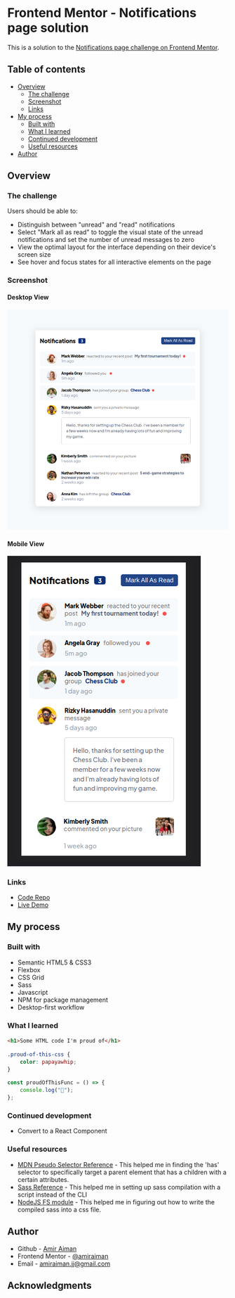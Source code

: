 # Frontend Mentor - Notifications page solution

This is a solution to the [Notifications page challenge on Frontend Mentor](https://www.frontendmentor.io/challenges/notifications-page-DqK5QAmKbC).

## Table of contents

-   [Overview](#overview)
    -   [The challenge](#the-challenge)
    -   [Screenshot](#screenshot)
    -   [Links](#links)
-   [My process](#my-process)
    -   [Built with](#built-with)
    -   [What I learned](#what-i-learned)
    -   [Continued development](#continued-development)
    -   [Useful resources](#useful-resources)
-   [Author](#author)

## Overview

### The challenge

Users should be able to:

-   Distinguish between "unread" and "read" notifications
-   Select "Mark all as read" to toggle the visual state of the unread notifications and set the number of unread messages to zero
-   View the optimal layout for the interface depending on their device's screen size
-   See hover and focus states for all interactive elements on the page

### Screenshot

#### Desktop View

![](./screenshot.png)

#### Mobile View

![](./screenshot2.png)

### Links

-   [Code Repo](https://github.com/amiraiman/fem-noti-page)
-   [Live Demo](https://amiraiman.github.io/fem-noti-page)

## My process

### Built with

-   Semantic HTML5 & CSS3
-   Flexbox
-   CSS Grid
-   Sass
-   Javascript
-   NPM for package management
-   Desktop-first workflow

### What I learned

```html
<h1>Some HTML code I'm proud of</h1>
```

```css
.proud-of-this-css {
    color: papayawhip;
}
```

```js
const proudOfThisFunc = () => {
    console.log("🎉");
};
```

### Continued development

-   Convert to a React Component

### Useful resources

-   [MDN Pseudo Selector Reference](https://developer.mozilla.org/en-US/docs/Web/CSS/Pseudo-classes#alphabetical_index) - This helped me in finding the 'has' selector to specifically target a parent element that has a children with a certain attributes.
-   [Sass Reference](https://developer.mozilla.org/en-US/docs/Web/CSS/Pseudo-classes#alphabetical_index) - This helped me in setting up sass compilation with a script instead of the CLI
-   [NodeJS FS module](https://nodejs.dev/en/learn/writing-files-with-nodejs/) - This helped me in figuring out how to write the compiled sass into a css file.

## Author

-   Github - [Amir Aiman](https://www.github.com/amiraiman)
-   Frontend Mentor - [@amiraiman](https://www.frontendmentor.io/profile/amiraiman)
-   Email - [amiraiman.jj@gmail.com](mailto:amiraiman.jj@gmail.com)

## Acknowledgments
